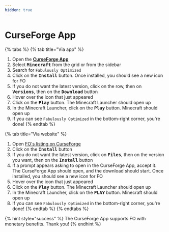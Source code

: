 ```yaml
---
hidden: true
---
```


# CurseForge App

{% tabs %}
{% tab title="Via app" %}
1. Open the [**CurseForge App**](https://www.curseforge.com/download/app#download-options)
2. Select <kbd>**Minecraft**</kbd> from the grid or from the sidebar
3. Search for `Fabulously Optimized`
4. Click on the <kbd>**Install**</kbd> button. Once installed, you should see a new icon for FO
5. If you do not want the latest version, click on the row, then on <kbd>**Versions**</kbd>, then on the <kbd>**Download**</kbd> button
6. Hover over the icon that just appeared
7. Click on the <kbd>**Play**</kbd> button. The Minecraft Launcher should open up
8. In the Minecraft Launcher, click on the <kbd>**Play**</kbd> button. Minecraft should open up
9. If you can see `Fabulously Optimized` in the bottom-right corner, you're done!
{% endtab %}

{% tab title="Via website" %}
1. Open [FO's listing on CurseForge](https://download.fo/curseforge)
2. Click on the <kbd>**Install**</kbd> button
3. If you do not want the latest version, click on <kbd>**Files**</kbd>, then on the version you want, then on the <kbd>**Install**</kbd> button
4. If a prompt appears asking to open in the CurseForge App, accept it. The CurseForge App should open, and the download should start. Once installed, you should see a new icon for FO
5. Hover over the icon that just appeared
6. Click on the <kbd>**Play**</kbd> button. The Minecraft Launcher should open up
7. In the Minecraft Launcher, click on the <kbd>**PLAY**</kbd> button. Minecraft should open up
8. If you can see `Fabulously Optimized` in the bottom-right corner, you're done!
{% endtab %}
{% endtabs %}

{% hint style="success" %}
The CurseForge App supports FO with monetary benefits. Thank you!
{% endhint %}
